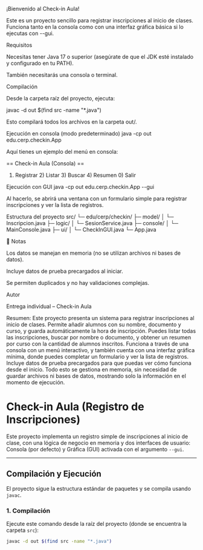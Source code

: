 ¡Bienvenido al Check-in Aula!

Este es un proyecto sencillo para registrar inscripciones al inicio de clases. Funciona tanto en la consola como con una interfaz gráfica básica si lo ejecutas con --gui.

Requisitos

Necesitas tener Java 17 o superior (asegúrate de que el JDK esté instalado y configurado en tu PATH).

También necesitarás una consola o terminal.

Compilación

Desde la carpeta raíz del proyecto, ejecuta:

javac -d out $(find src -name "*.java")

Esto compilará todos los archivos en la carpeta out/.

Ejecución en consola (modo predeterminado)
java -cp out edu.cerp.checkin.App

Aquí tienes un ejemplo del menú en consola:

== Check-in Aula (Consola) ==
1) Registrar 2) Listar 3) Buscar 4) Resumen 0) Salir

Ejecución con GUI
java -cp out edu.cerp.checkin.App --gui

Al hacerlo, se abrirá una ventana con un formulario simple para registrar inscripciones y ver la lista de registros.

Estructura del proyecto
src/
└─ edu/cerp/checkin/
├─ model/
│ └─ Inscripcion.java
├─ logic/
│ └─ SesionService.java
├─ console/
│ └─ MainConsole.java
├─ ui/
│ └─ CheckInGUI.java
└─ App.java

🧾 Notas

Los datos se manejan en memoria (no se utilizan archivos ni bases de datos).

Incluye datos de prueba precargados al iniciar.

Se permiten duplicados y no hay validaciones complejas.

Autor

Entrega individual – Check-in Aula

Resumen: Este proyecto presenta un sistema para registrar inscripciones al inicio de clases. Permite añadir alumnos con su nombre, documento y curso, y guarda automáticamente la hora de inscripción. Puedes listar todas las inscripciones, buscar por nombre o documento, y obtener un resumen por curso con la cantidad de alumnos inscritos. Funciona a través de una consola con un menú interactivo, y también cuenta con una interfaz gráfica mínima, donde puedes completar un formulario y ver la lista de registros. Incluye datos de prueba precargados para que puedas ver cómo funciona desde el inicio. Todo esto se gestiona en memoria, sin necesidad de guardar archivos ni bases de datos, mostrando solo la información en el momento de ejecución.

# Check-in Aula (Registro de Inscripciones)

Este proyecto implementa un registro simple de inscripciones al inicio de clase, con una lógica de negocio en memoria y dos interfaces de usuario: Consola (por defecto) y Gráfica (GUI) activada con el argumento `--gui`.

---

## Compilación y Ejecución

El proyecto sigue la estructura estándar de paquetes y se compila usando `javac`.

### 1. Compilación

Ejecute este comando desde la raíz del proyecto (donde se encuentra la carpeta `src`):

```bash
javac -d out $(find src -name "*.java")
